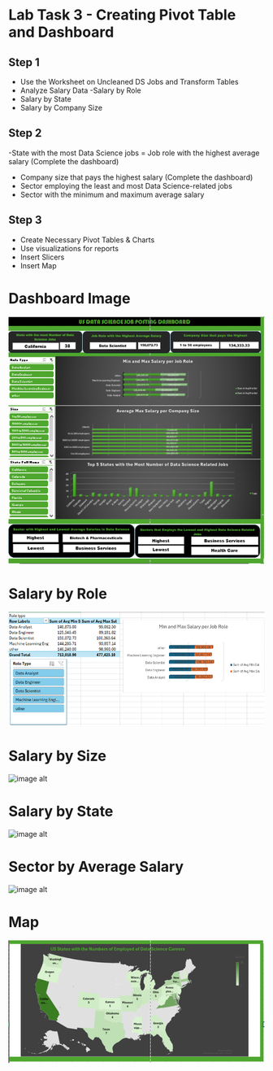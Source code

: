 # Lab Task 3 - Creating Pivot Table and Dashboard
## Step 1
- Use the Worksheet on Uncleaned DS Jobs and Transform Tables
- Analyze Salary Data
-Salary by Role
- Salary by State
- Salary by Company Size
## Step 2
-State with the most Data Science jobs
= Job role with the highest average salary (Complete the dashboard)
- Company size that pays the highest salary (Complete the dashboard)
- Sector employing the least and most Data Science-related jobs
- Sector with the minimum and maximum average salary
## Step 3
- Create Necessary Pivot Tables & Charts
- Use visualizations for reports
- Insert Slicers 
- Insert Map
# Dashboard Image
![image alt](https://github.com/Vmallari24-Hub/EDM-Portfolio/blob/8324b41f22ed28603f2e663bb05b004647a04180/Lab%20Task%203/image/Dashboard.PNG)
# Salary by Role
![image alt](https://github.com/Vmallari24-Hub/EDM-Portfolio/blob/18630b9338ad7ef038164b955a825f0ae751339f/Lab%20Task%203/image/Role%20Type.PNG)
# Salary by Size
![image alt]()
# Salary by State
![image alt]()
# Sector by Average Salary
![image alt]()
# Map
![image alt](https://github.com/Vmallari24-Hub/EDM-Portfolio/blob/e42ab08c91ac7d2c2b9b7477f94cf4cf108b7f0a/Lab%20Task%203/image/Map.PNG)

